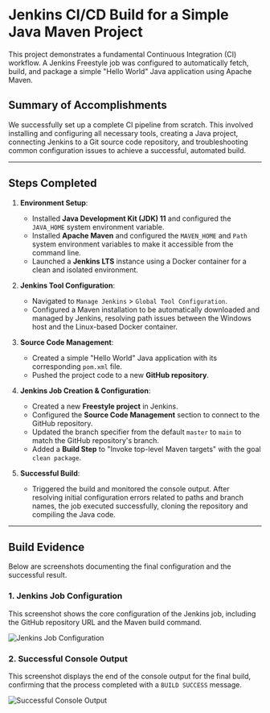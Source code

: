 # Jenkins CI/CD Build for a Simple Java Maven Project

This project demonstrates a fundamental Continuous Integration (CI) workflow. A Jenkins Freestyle job was configured to automatically fetch, build, and package a simple "Hello World" Java application using Apache Maven.

## Summary of Accomplishments

We successfully set up a complete CI pipeline from scratch. This involved installing and configuring all necessary tools, creating a Java project, connecting Jenkins to a Git source code repository, and troubleshooting common configuration issues to achieve a successful, automated build.

---

## Steps Completed

1.  **Environment Setup**:
    * Installed **Java Development Kit (JDK) 11** and configured the `JAVA_HOME` system environment variable.
    * Installed **Apache Maven** and configured the `MAVEN_HOME` and `Path` system environment variables to make it accessible from the command line.
    * Launched a **Jenkins LTS** instance using a Docker container for a clean and isolated environment.

2.  **Jenkins Tool Configuration**:
    * Navigated to `Manage Jenkins` > `Global Tool Configuration`.
    * Configured a Maven installation to be automatically downloaded and managed by Jenkins, resolving path issues between the Windows host and the Linux-based Docker container.

3.  **Source Code Management**:
    * Created a simple "Hello World" Java application with its corresponding `pom.xml` file.
    * Pushed the project code to a new **GitHub repository**.

4.  **Jenkins Job Creation & Configuration**:
    * Created a new **Freestyle project** in Jenkins.
    * Configured the **Source Code Management** section to connect to the GitHub repository.
    * Updated the branch specifier from the default `master` to `main` to match the GitHub repository's branch.
    * Added a **Build Step** to "Invoke top-level Maven targets" with the goal `clean package`.

5.  **Successful Build**:
    * Triggered the build and monitored the console output. After resolving initial configuration errors related to paths and branch names, the job executed successfully, cloning the repository and compiling the Java code.

---

## Build Evidence

Below are screenshots documenting the final configuration and the successful result.

### 1. Jenkins Job Configuration

This screenshot shows the core configuration of the Jenkins job, including the GitHub repository URL and the Maven build command.

![Jenkins Job Configuration](https://placehold.co/800x400/2d333b/ffffff?text=Your+Screenshot+of+Jenkins+Job+Configuration+Here)

### 2. Successful Console Output

This screenshot displays the end of the console output for the final build, confirming that the process completed with a `BUILD SUCCESS` message.

![Successful Console Output](https://placehold.co/800x400/2d333b/ffffff?text=Your+Screenshot+of+Successful+Console+Output+Here)
